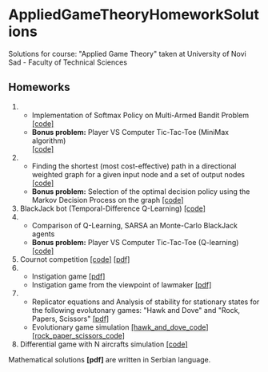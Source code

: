 # AppliedGameTheoryHomeworkSolutions
Solutions for course: "Applied Game Theory" taken at University of Novi Sad - Faculty of Technical Sciences

## Homeworks 
1. * Implementation of Softmax Policy on Multi-Armed Bandit Problem [[code]](https://github.com/NikolaZubic/AppliedGameTheoryHomeworkSolutions/blob/main/Homework%201/domaci1.ipynb)<br>
   * <b>Bonus problem:</b> Player VS Computer Tic-Tac-Toe (MiniMax algorithm)<br>[[code]](https://github.com/NikolaZubic/AppliedGameTheoryHomeworkSolutions/blob/main/Homework%201/domaci1_dodatni.ipynb)<br>
2. * Finding the shortest (most cost-effective) path in a directional weighted graph for a given input node and a set of output nodes [[code]](https://github.com/NikolaZubic/AppliedGameTheoryHomeworkSolutions/blob/main/Homework%202/domaci2_osnovni.ipynb)<br>
   * <b>Bonus problem:</b> Selection of the optimal decision policy using the Markov Decision Process on the graph [[code]](https://github.com/NikolaZubic/AppliedGameTheoryHomeworkSolutions/blob/main/Homework%202/domaci2_dodatni.ipynb)<br>
3. BlackJack bot (Temporal-Difference Q-Learning) [[code]](https://github.com/NikolaZubic/AppliedGameTheoryHomeworkSolutions/blob/main/Homework%203/domaci3.ipynb)<br>
4. * Comparison of Q-Learning, SARSA an Monte-Carlo BlackJack agents<br>
   * <b>Bonus problem:</b> Player VS Computer Tic-Tac-Toe (Q-learning)<br>[[code]](https://github.com/NikolaZubic/AppliedGameTheoryHomeworkSolutions/blob/main/Homework%204/domaci4.ipynb)<br>
5. Cournot competition [[code]](https://github.com/NikolaZubic/AppliedGameTheoryHomeworkSolutions/blob/main/Homework%205/domaci5.ipynb) [[pdf]](https://github.com/NikolaZubic/AppliedGameTheoryHomeworkSolutions/blob/main/Homework%205/karnoova_trzisna_utakmica.pdf)<br>
6. * Instigation game [[pdf]](https://github.com/NikolaZubic/AppliedGameTheoryHomeworkSolutions/blob/main/Homework%206/igra_zabusavanja.pdf)<br>
   * Instigation game from the viewpoint of lawmaker [[pdf]](https://github.com/NikolaZubic/AppliedGameTheoryHomeworkSolutions/blob/main/Homework%206/igra_zabusavanja_zakonodavac.pdf)<br>
7. * Replicator equations and Analysis of stability for stationary states for the following evolutonary games: "Hawk and Dove" and "Rock, Papers, Scissors" [[pdf]](https://github.com/NikolaZubic/AppliedGameTheoryHomeworkSolutions/blob/main/Homework%207/domaci_7.pdf)<br>
   * Evolutionary game simulation [[hawk_and_dove_code]](https://github.com/NikolaZubic/AppliedGameTheoryHomeworkSolutions/blob/main/Homework%207/domaci7_a.ipynb) [[rock_paper_scissors_code]](https://github.com/NikolaZubic/AppliedGameTheoryHomeworkSolutions/blob/main/Homework%207/domaci7_b.ipynb)<br>
8. Differential game with N aircrafts simulation [[code]](https://github.com/NikolaZubic/AppliedGameTheoryHomeworkSolutions/blob/main/Homework%208/domaci8.ipynb)<br>

Mathematical solutions <b>[pdf]</b> are written in Serbian language.
